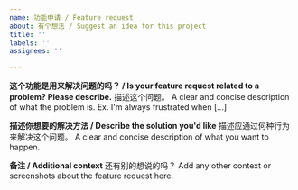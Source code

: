 ```yaml
---
name: 功能申请 / Feature request
about: 有个想法 / Suggest an idea for this project
title: ''
labels: ''
assignees: ''

---
```


**这个功能是用来解决问题的吗？ / Is your feature request related to a problem? Please describe.**
描述这个问题。
A clear and concise description of what the problem is. Ex. I'm always frustrated when [...]

**描述你想要的解决方法 / Describe the solution you'd like**
描述应通过何种行为来解决这个问题。
A clear and concise description of what you want to happen.

**备注 / Additional context**
还有别的想说的吗？
Add any other context or screenshots about the feature request here.
